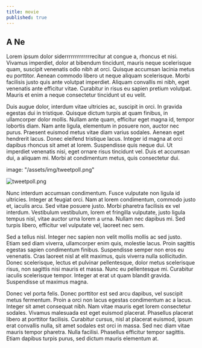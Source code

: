 ```yaml
---
title: movie
published: true
---
```


## A Ne
Lorem ipsum dolor siderrrrrrrrrrrrrecitur at congue a, rhoncus et nisi. Vivamus imperdiet, dolor at bibendum tincidunt, mauris neque scelerisque quam, suscipit venenatis odio nibh at orci. Quisque accumsan lacinia metus eu porttitor. Aenean commodo libero ut neque aliquam scelerisque. Morbi facilisis justo quis ante volutpat imperdiet. Aliquam convallis mi nibh, eget venenatis ante efficitur vitae. Curabitur in risus eu sapien pretium volutpat. Mauris et enim a neque consectetur tincidunt ut eu velit.

Duis augue dolor, interdum vitae ultricies ac, suscipit in orci. In gravida egestas dui in tristique. Quisque dictum turpis at quam finibus, in ullamcorper dolor mollis. Nullam ante quam, efficitur eget magna id, tempor lobortis diam. Nam ante ligula, elementum in posuere non, auctor nec purus. Praesent euismod metus vitae diam varius sodales. Aenean eget hendrerit lacus. Donec eleifend tristique lacus. Integer id magna at orci dapibus rhoncus sit amet at lorem. Suspendisse quis neque dui. Ut imperdiet venenatis nisi, eget ornare risus tincidunt vel. Duis et accumsan dui, a aliquam mi. Morbi at condimentum metus, quis consectetur dui.

image: "/assets/img/tweetpoll.png"

![tweetpoll.png]({{site.baseurl}}/_posts/tweetpoll.png)


Nunc interdum accumsan condimentum. Fusce vulputate non ligula id ultricies. Integer at feugiat orci. Nam at lorem condimentum, commodo justo et, iaculis arcu. Sed vitae posuere justo. Morbi pharetra facilisis ex vel interdum. Vestibulum vestibulum, lorem et fringilla vulputate, justo ligula tempus nisl, vitae auctor urna lorem a urna. Nullam nec dapibus mi. Sed turpis libero, efficitur vel vulputate vel, laoreet nec sem.

Sed a tellus nisl. Integer nec sapien non velit mollis mollis ac sed justo. Etiam sed diam viverra, ullamcorper enim quis, molestie lacus. Proin sagittis egestas sapien condimentum finibus. Suspendisse semper non eros eu venenatis. Cras laoreet nisl at elit maximus, quis viverra nulla sollicitudin. Donec scelerisque, lectus et pulvinar pellentesque, dolor metus scelerisque risus, non sagittis nisi mauris et massa. Nunc eu pellentesque mi. Curabitur iaculis scelerisque tempor. Integer at erat ut quam blandit gravida. Suspendisse ut maximus magna.

Donec vel porta felis. Donec porttitor est sed arcu dapibus, vel suscipit metus fermentum. Proin a orci non lacus egestas condimentum ac a lacus. Integer sit amet consequat nibh. Nam vitae mauris eget lorem consectetur sodales. Vivamus malesuada est eget euismod placerat. Phasellus placerat libero at porttitor facilisis. Curabitur cursus, nisl at placerat euismod, ipsum erat convallis nulla, sit amet sodales est orci in massa. Sed nec diam vitae mauris tempor pharetra. Nulla facilisi. Phasellus efficitur tempor sagittis. Etiam dapibus turpis purus, sed dictum mauris elementum at.


